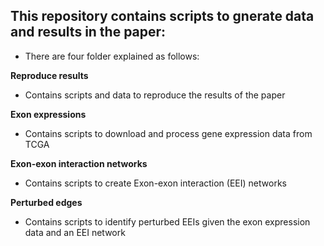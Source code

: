 ## This repository contains scripts to gnerate data and results in the paper:
- There are four folder explained as follows:

**Reproduce results**
- Contains scripts and data to reproduce the results of the paper
  
**Exon expressions**
- Contains scripts to download and process gene expression data from TCGA
  
**Exon-exon interaction networks**
- Contains scripts to create Exon-exon interaction (EEI) networks
  
**Perturbed edges**
- Contains scripts to identify perturbed EEIs given the exon expression data and an EEI network

